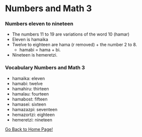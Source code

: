 # Numbers and Math 3
### Numbers eleven to nineteen
* The numbers 11 to 19 are variations of the word 10 (hamar)
* Eleven is hamaika
* Twelve to eighteen are hama (r removed) + the number 2 to 8.
    * hamabi = hama + bi.
* Nineteen is hemeretzi.

### Vocabulary Numbers and Math 3
* hamaika: eleven
* hamabi: twelve
* hamahiru: thirteen
* hamalau: fourteen
* hamabost: fifteen
* hamasei: sixteen
* hamazazpi: seventeen
* hemazortzi: eighteen
* hemeretzi: nineteen

[ Go Back to Home Page!](..)
